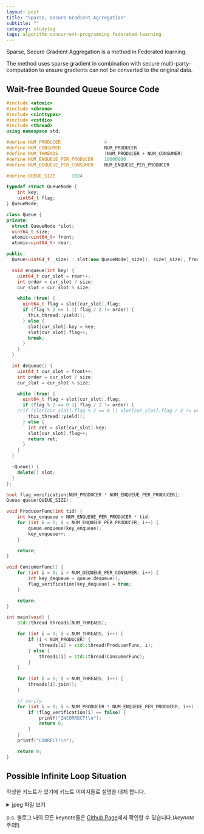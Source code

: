 ```yaml
---
layout: post
title: "Sparse, Secure Gradient Agrregation"
subtitle: ""
category: studylog
tags: algorithm concurrent-programming federated-learning
---
```


Sparse, Secure Gradient Aggregation is a method in Federated learning.

<!--more-->

The method uses sparse gradient in combination with secure multi-party-computation to ensure gradients can not be converted to the original data.

## Wait-free Bounded Queue Source Code

```c++
#include <atomic>
#include <chrono>
#include <cinttypes>
#include <cstdio>
#include <thread>
using namespace std;

#define NUM_PRODUCER                4
#define NUM_CONSUMER                NUM_PRODUCER
#define NUM_THREADS                 (NUM_PRODUCER + NUM_CONSUMER)
#define NUM_ENQUEUE_PER_PRODUCER    10000000
#define NUM_DEQUEUE_PER_CONSUMER    NUM_ENQUEUE_PER_PRODUCER

#define QUEUE_SIZE      1024

typedef struct QueueNode {
    int key;
    uint64_t flag;
} QueueNode;

class Queue {
private:
  struct QueueNode *slot;
  uint64_t size;
  atomic<uint64_t> front;
  atomic<uint64_t> rear;

public:
  Queue(uint64_t _size) : slot(new QueueNode[_size]), size(_size), front(0), rear(0) {}

  void enqueue(int key) {
    uint64_t cur_slot = rear++;
    int order = cur_slot / size;
    cur_slot = cur_slot % size;

    while (true) {
      uint64_t flag = slot[cur_slot].flag;
      if (flag % 2 == 1 || flag / 2 != order) {
        this_thread::yield();
      } else {
        slot[cur_slot].key = key;
        slot[cur_slot].flag++;
        break;
      }
    }
  }

  int dequeue() {
    uint64_t cur_slot = front++;
    int order = cur_slot / size;
    cur_slot = cur_slot % size;

    while (true) {
      uint64_t flag = slot[cur_slot].flag;
      if (flag % 2 == 0 || flag / 2 != order) {
    //if (slot[cur_slot].flag % 2 == 0 || slot[cur_slot].flag / 2 != order) {
        this_thread::yield();
      } else {
        int ret = slot[cur_slot].key;
        slot[cur_slot].flag++;
        return ret;
      }
    }
  }

  ~Queue() {
    delete[] slot;
  }
};

bool flag_verification[NUM_PRODUCER * NUM_ENQUEUE_PER_PRODUCER];
Queue queue(QUEUE_SIZE);

void ProducerFunc(int tid) {
    int key_enqueue = NUM_ENQUEUE_PER_PRODUCER * tid;
    for (int i = 0; i < NUM_ENQUEUE_PER_PRODUCER; i++) {
        queue.enqueue(key_enqueue);
        key_enqueue++;
    }

    return;
}

void ConsumerFunc() {
    for (int i = 0; i < NUM_DEQUEUE_PER_CONSUMER; i++) {
        int key_dequeue = queue.dequeue();
        flag_verification[key_dequeue] = true;
    }

    return;
}

int main(void) {
    std::thread threads[NUM_THREADS];

    for (int i = 0; i < NUM_THREADS; i++) {
        if (i < NUM_PRODUCER) {
            threads[i] = std::thread(ProducerFunc, i);
        } else {
            threads[i] = std::thread(ConsumerFunc);
        }
    }

    for (int i = 0; i < NUM_THREADS; i++) {
        threads[i].join();
    }

    // verify
    for (int i = 0; i < NUM_PRODUCER * NUM_ENQUEUE_PER_PRODUCER; i++) {
        if (flag_verification[i] == false) {
            printf("INCORRECT!\n");
            return 0;
        }
    }
    printf("CORRECT!\n");

    return 0;
}

```

## Possible Infinite Loop Situation

작성한 키노트가 있기에 키노트 이미지들로 설명을 대체 합니다.

<script async class="speakerdeck-embed" data-id="7166cbf528644bdc8fb3e52ee9b81ef6" data-ratio="1.33333333333333" src="//speakerdeck.com/assets/embed.js"></script>

<details>
<summary>jpeg 파일 보기</summary>
<div markdown="1">

![note-1](/assets/img/wait-free-queue/001.jpeg)

![note-2](/assets/img/wait-free-queue/002.jpeg)

![note-3](/assets/img/wait-free-queue/003.jpeg)

![note-4](/assets/img/wait-free-queue/004.jpeg)

![note-5](/assets/img/wait-free-queue/005.jpeg)

![note-6](/assets/img/wait-free-queue/006.jpeg)

![note-7](/assets/img/wait-free-queue/007.jpeg)

![note-8](/assets/img/wait-free-queue/008.jpeg)

</div>
</details>

p.s. 블로그 내의 모든 keynote들은 [Github Page]에서 확인할 수 있습니다.(*keynote* 주의!)

[Github Page]: https://github.com/LazyRen/LazyRen.github.io/tree/master/assets/presentation
